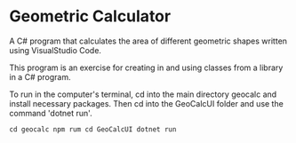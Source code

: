 # Geometric Calculator

A C# program that calculates the area of different geometric shapes written using VisualStudio Code.

This program is an exercise for creating in and using classes from a library in a C# program.

To run in the computer's terminal, cd into the main directory geocalc and install necessary packages. Then cd into the GeoCalcUI folder and use the command 'dotnet run'.

`cd geocalc
npm rum
cd GeoCalcUI
dotnet run`

 